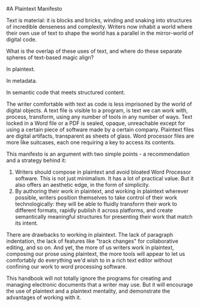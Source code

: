 #A Plaintext Manifesto 

Text is material: it is blocks and bricks, winding and snaking into structures of incredible denseness and complexity. Writers now inhabit a world where their own use of text to shape the world has a parallel in the mirror-world of digital code. 

What is the overlap of these uses of text, and where do these separate spheres of text-based magic align? 

In plaintext. 

In metadata.

In semantic code that meets structured content.  

The writer comfortable with text as code is less imprisoned by the world of digital objects. A text file is visible to a program, is text we can work with, process, transform, using any number of tools in any number of ways. Text locked in a Word file or a PDF is sealed, opaque, unreachable except for using a certain piece of software made by a certain company. Plaintext files are digital artifacts, transparent as sheets of glass. Word processor files are more like suitcases, each one requiring a key to access its contents.

This manifesto is an argument with two simple points - a recommendation and a strategy behind it:

1. Writers should compose in plaintext and avoid bloated Word Processor software. This is not just minimalism. It has a lot of practical value. But it also offers an aesthetic edge, in the form of simplicity. 
2. By authoring their work in plaintext, and working in plaintext wherever possible, writers  position themselves to take control of their work technologically: they will be able to fluidly transform their work to different formats, rapidly publish it across platforms, and create semantically meaningful structures for presenting their work that match its intent. 

There are drawbacks to working in plaintext. The lack of paragraph indentation, the lack of features like "track changes" for collaborative editing, and so on. And yet, the more of us writers work in plaintext, composing our prose using plaintext, the more tools will appear to let us comfortably do everything we'd wish to in a rich text editor without confining our work to word processing software.

This handbook will not totally ignore the programs for creating and managing electronic documents that a writer may use. But it will encourage the use of plaintext and a plaintext mentality, and demonstrate the advantages of working with it.   





